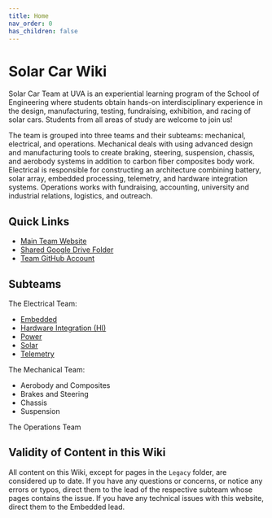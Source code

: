 ```yaml
---
title: Home
nav_order: 0
has_children: false
---
```


# Solar Car Wiki

Solar Car Team at UVA is an experiential learning program of the School of Engineering where students obtain hands-on interdisciplinary experience in the design, manufacturing, testing, fundraising, exhibition, and racing of solar cars. Students from all areas of study are welcome to join us!

 
The team is grouped into three teams and their subteams: mechanical, electrical, and operations. Mechanical deals with using advanced design and manufacturing tools to create braking, steering, suspension, chassis, and aerobody systems in addition to carbon fiber composites body work. Electrical is responsible for constructing an architecture combining battery, solar array, embedded processing, telemetry, and hardware integration systems. Operations works with fundraising, accounting, university and industrial relations, logistics, and outreach.

## Quick Links
- [Main Team Website](https://www.solarcaratuva.org/home)
- [Shared Google Drive Folder](https://drive.google.com/drive/folders/0B6wsU4vmtrCsfnE0dFlIQ3RiRnhvR2l1MGVKRkV6QjkxQ2JPMURKWWRZanVnY0h2bVp0Q1U?resourcekey=0-eRltKtG5D0ODPIgrunXrtQ&usp=sharing)
- [Team GitHub Account](https://github.com/solarcaratuva)


## Subteams

The Electrical Team:
- [Embedded](https://solarcaratuva.github.io/Embedded/embedded.html)
- [Hardware Integration (HI)](https://solarcaratuva.github.io/HI/hi.html)
- [Power](https://solarcaratuva.github.io/Power/power_homepage.html)
- [Solar](https://solarcaratuva.github.io/Solar/solar.html)
- [Telemetry](https://solarcaratuva.github.io/Telemetry/telemetry_homepage.html)

The Mechanical Team:
- Aerobody and Composites 
- Brakes and Steering
- Chassis
- Suspension

The Operations Team


## Validity of Content in this Wiki
All content on this Wiki, except for pages in the `Legacy` folder, are considered up to date. If you have any questions or concerns, or notice any errors or typos, direct them to the lead of the respective subteam whose pages contains the issue. If you have any technical issues with this website, direct them to the Embedded lead. 
